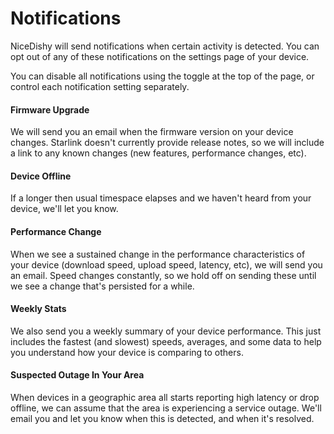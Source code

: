 # Notifications

NiceDishy will send notifications when certain activity is detected. You can opt out of any of these notifications on the settings page of your device.

You can disable all notifications using the toggle at the top of the page, or control each notification setting separately.

#### Firmware Upgrade

We will send you an email when the firmware version on your device changes. Starlink doesn't currently provide release notes, so we will include a link to any known changes (new features, performance changes, etc).

#### Device Offline

If a longer then usual timespace elapses and we haven't heard from your device, we'll let you know.

#### Performance Change

When we see a sustained change in the performance characteristics of your device (download speed, upload speed, latency, etc), we will send you an email. Speed changes constantly, so we hold off on sending these until we see a change that's persisted for a while.

#### Weekly Stats

We also send you a weekly summary of your device performance. This just includes the fastest (and slowest) speeds, averages, and some data to help you understand how your device is comparing to others.

#### Suspected Outage In Your Area

When devices in a geographic area all starts reporting high latency or drop offline, we can assume that the area is experiencing a service outage. We'll email you and let you know when this is detected, and when it's resolved.
